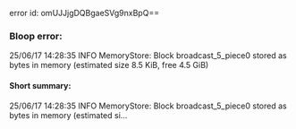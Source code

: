 error id: omUJJjgDQBgaeSVg9nxBpQ==
### Bloop error:

25/06/17 14:28:35 INFO MemoryStore: Block broadcast_5_piece0 stored as bytes in memory (estimated size 8.5 KiB, free 4.5 GiB)
#### Short summary: 

25/06/17 14:28:35 INFO MemoryStore: Block broadcast_5_piece0 stored as bytes in memory (estimated si...